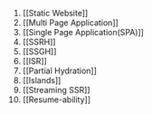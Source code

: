 1. [[Static Website]]
2. [[Multi Page Application]]
3. [[Single Page Application(SPA)]]
4. [[SSRH]]
5. [[SSGH]]
6. [[ISR]]
7. [[Partial Hydration]]
8. [[Islands]]
9. [[Streaming SSR]]
10. [[Resume-ability]]

